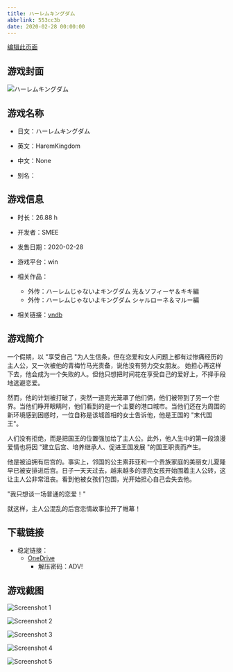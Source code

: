 ```yaml
---
title: ハーレムキングダム
abbrlink: 553cc3b
date: 2020-02-28 00:00:00
---
```

[编辑此页面](https://github.com/ACG-3/ADV3-source/blob/main/source/_posts/games/%E3%83%8F%E3%83%BC%E3%83%AC%E3%83%A0%E3%82%AD%E3%83%B3%E3%82%B0%E3%83%80%E3%83%A0.md)

## 游戏封面

![ハーレムキングダム](https://pan.timero.xyz/d/onedrive/img_lib_001/%E3%83%8F%E3%83%BC%E3%83%AC%E3%83%A0%E3%82%AD%E3%83%B3%E3%82%B0%E3%83%80%E3%83%A0_cover.avif)


## 游戏名称

- 日文：ハーレムキングダム
- 英文：HaremKingdom
- 中文：None

- 别名：


## 游戏信息

- 时长：26.88 h
- 开发者：SMEE
- 发售日期：2020-02-28
- 游戏平台：win
- 相关作品：
   - 外传：ハーレムじゃないよキングダム 光＆ソフィーヤ＆キキ編
   - 外传：ハーレムじゃないよキングダム シャルローネ＆マルー編

- 相关链接：[vndb](https://vndb.org/v26765)


## 游戏简介

一个假期，以 "享受自己 "为人生信条，但在恋爱和女人问题上都有过惨痛经历的主人公，又一次被他的青梅竹马光责备，说他没有努力交女朋友。
她担心再这样下去，他会成为一个失败的人。但他只想把时间花在享受自己的爱好上，不择手段地逃避恋爱。

然而，他的计划被打破了，突然一道亮光笼罩了他们俩，他们被带到了另一个世界。当他们睁开眼睛时，他们看到的是一个主要的港口城市。当他们还在为周围的新环境感到困惑时，一位自称是该城首相的女士告诉他，他是王国的 "末代国王"。

人们没有拒绝，而是把国王的位置强加给了主人公。此外，他人生中的第一段浪漫爱情也将因 "建立后宫、培养继承人、促进王国发展 "的国王职责而产生。

他是被迫拥有后宫的。事实上，邻国的公主索菲亚和一个贵族家庭的美丽女儿夏隆早已被安排进后宫。日子一天天过去，越来越多的漂亮女孩开始围着主人公转，这让主人公非常沮丧。看到他被女孩们包围，光开始担心自己会失去他。

"我只想谈一场普通的恋爱！"

就这样，主人公混乱的后宫恋情故事拉开了帷幕！




## 下载链接

- 稳定链接：
    - [OneDrive](https://pan.timero.xyz/onedrive/adv_lib_001/%E3%83%8F%E3%83%BC%E3%83%AC%E3%83%A0%E3%82%AD%E3%83%B3%E3%82%B0%E3%83%80%E3%83%A0)
        - 解压密码：ADV!



## 游戏截图


![Screenshot 1](https://pan.timero.xyz/d/onedrive/img_lib_001/%E3%83%8F%E3%83%BC%E3%83%AC%E3%83%A0%E3%82%AD%E3%83%B3%E3%82%B0%E3%83%80%E3%83%A0_Screenshot_1.avif)

![Screenshot 2](https://pan.timero.xyz/d/onedrive/img_lib_001/%E3%83%8F%E3%83%BC%E3%83%AC%E3%83%A0%E3%82%AD%E3%83%B3%E3%82%B0%E3%83%80%E3%83%A0_Screenshot_2.avif)

![Screenshot 3](https://pan.timero.xyz/d/onedrive/img_lib_001/%E3%83%8F%E3%83%BC%E3%83%AC%E3%83%A0%E3%82%AD%E3%83%B3%E3%82%B0%E3%83%80%E3%83%A0_Screenshot_3.avif)

![Screenshot 4](https://pan.timero.xyz/d/onedrive/img_lib_001/%E3%83%8F%E3%83%BC%E3%83%AC%E3%83%A0%E3%82%AD%E3%83%B3%E3%82%B0%E3%83%80%E3%83%A0_Screenshot_4.avif)

![Screenshot 5](https://pan.timero.xyz/d/onedrive/img_lib_001/%E3%83%8F%E3%83%BC%E3%83%AC%E3%83%A0%E3%82%AD%E3%83%B3%E3%82%B0%E3%83%80%E3%83%A0_Screenshot_5.avif)

